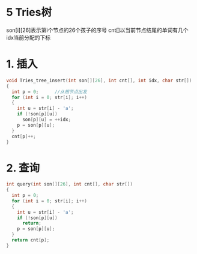 # 5 Tries树

son\[i]\[26]表示第i个节点的26个孩子的序号
cnt\[]以当前节点结尾的单词有几个
idx当前分配的下标

# 1. 插入

```c++
void Tries_tree_insert(int son[][26], int cnt[], int idx, char str[])
{
  int p = 0;      //从根节点出发
  for (int i = 0; str[i]; i++)
  {
    int u = str[i] - 'a';
    if (!son[p][u])
      son[p][u] = ++idx;
    p = son[p][u];
  }
  cnt[p]++;   
}
```

# 2. 查询

```c++
int query(int son[][26], int cnt[], char str[])
{
  int p = 0;
  for (int i = 0; str[i]; i++)
  {
    int u = str[i] - 'a';
    if (!son[p][u])
      return;
    p = son[p][u];
  }
  return cnt[p];
}
```
